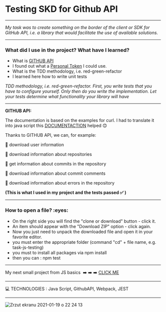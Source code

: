 
<h1> Testing SKD for Github API </h1>


----

*My task was to create something on the border of the client or SDK for GitHub API,
i.e. a library that would facilitate the use of available solutions.*


-------

<h3>What did I use in the project? What have I learned?</h3>

* What is [GITHUB API](https://docs.github.com/en/rest)
* I found out what a [Personal Token](https://docs.github.com/en/github/authenticating-to-github/creating-a-personal-access-token) I could use. 
* What is the TDD methodology, i.e. red-green-refactor 
* I learned here how to write unit tests



*TDD methodology, i.e. red-green-refactor.
First, you write tests that you have to configure yourself.
Only then do you write the implementation.
Let your tests determine what functionality your library will have*


----

**GITHUB API:**

The documentation is based on the examples for curl. I had to translate it into java script 
this [DOCUMENTACTION](https://idratherbewriting.com/learnapidoc/docapis_understand_curl.html) helped :blush:
 


Thanks to GITHUB API, we can, for example:

🔷  download user information 

🔷  download information about repositories 

🔷  get information about commits in the repository 

🔷  download information about commit comments 

🔷  download information about errors in the repository 



**(This is what I used in my project and the tests passed :white_check_mark: )**

-----

<h3>How to open a file? :eyes: </h3>

* On the right side you will find the "clone or download" button - click it.
* An item should appear with the "Download ZIP" option - click again.
* Now you just need to unpack the downloaded file and open it in your favorite editor.
* you must enter the appropriate folder (command "cd" + file name, e.g. task-js-testing) 
* you must to install all packages via npm install
* then you can : npm test

----

My next small project from JS basics  :arrow_right: :arrow_right: :arrow_right: [CLICK ME ](https://github.com/martynakil/-form---uploading-a-CSV-file-in-JS)

----

:computer: TECHNOLOGIES : Java Script, GithubAPI, Webpack,  JEST

----





![Zrzut ekranu 2021-01-19 o 22 24 13](https://user-images.githubusercontent.com/59742201/105095876-907b4200-5aa6-11eb-967c-7180044f7025.png)

